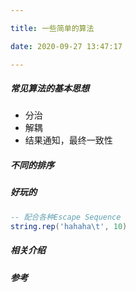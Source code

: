 ```yaml
---

title: 一些简单的算法

date: 2020-09-27 13:47:17

---
```

##### 常见算法的基本思想

- 分治
- 解耦
- 结果通知，最终一致性

##### 不同的排序 



##### 好玩的
```lua
-- 配合各种Escape Sequence
string.rep('hahaha\t', 10)
```
##### 相关介绍
	


##### 参考
